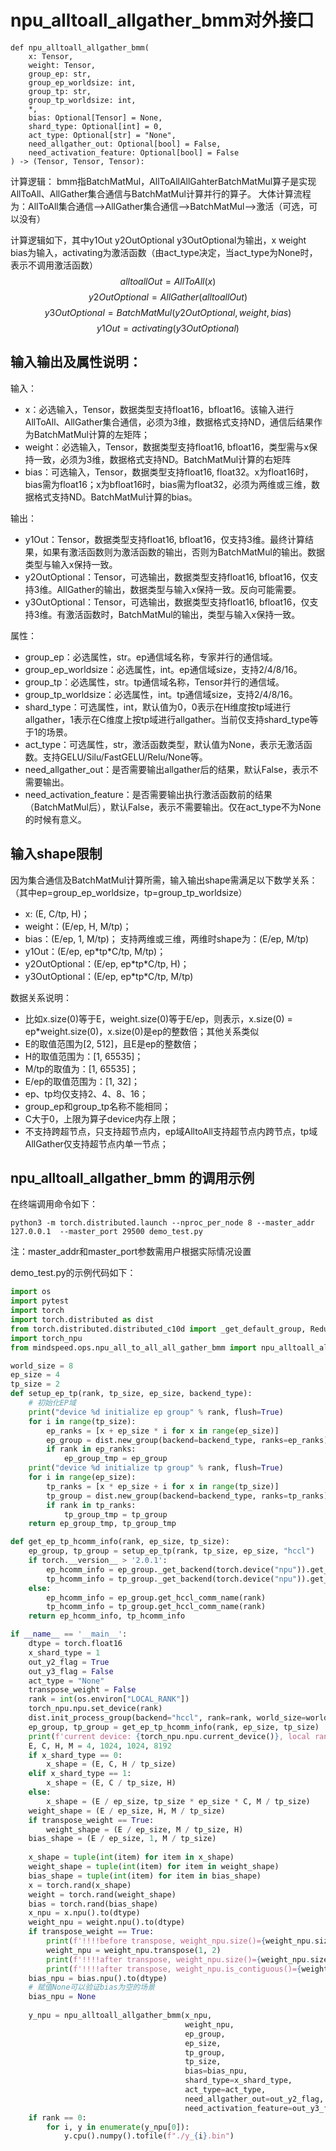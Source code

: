# npu_alltoall_allgather_bmm对外接口
```
def npu_alltoall_allgather_bmm(
    x: Tensor,
    weight: Tensor,
    group_ep: str,
    group_ep_worldsize: int,
    group_tp: str,
    group_tp_worldsize: int,
    *,
    bias: Optional[Tensor] = None,
    shard_type: Optional[int] = 0,
    act_type: Optional[str] = "None",
    need_allgather_out: Optional[bool] = False,
    need_activation_feature: Optional[bool] = False
) -> (Tensor, Tensor, Tensor):

```

计算逻辑：
bmm指BatchMatMul，AllToAllAllGahterBatchMatMul算子是实现AllToAll、AllGather集合通信与BatchMatMul计算并行的算子。
大体计算流程为：AllToAll集合通信-->AllGather集合通信-->BatchMatMul-->激活（可选，可以没有）

计算逻辑如下，其中y1Out y2OutOptional y3OutOptional为输出，x weight bias为输入，activating为激活函数（由act_type决定，当act_type为None时，表示不调用激活函数）
$$
 alltoallOut = AllToAll(x)
$$
$$
 y2OutOptional = AllGather(alltoallOut)
$$
$$
 y3OutOptional = BatchMatMul(y2OutOptional, weight, bias)
$$
$$
 y1Out = activating(y3OutOptional)
$$

## 输入输出及属性说明：
输入：
- x：必选输入，Tensor，数据类型支持float16，bfloat16。该输入进行AllToAll、AllGather集合通信，必须为3维，数据格式支持ND，通信后结果作为BatchMatMul计算的左矩阵；
- weight：必选输入，Tensor，数据类型支持float16, bfloat16，类型需与x保持一致，必须为3维，数据格式支持ND。BatchMatMul计算的右矩阵
- bias：可选输入，Tensor，数据类型支持float16, float32。x为float16时，bias需为float16；x为bfloat16时，bias需为float32，必须为两维或三维，数据格式支持ND。BatchMatMul计算的bias。

输出：
- y1Out：Tensor，数据类型支持float16, bfloat16，仅支持3维。最终计算结果，如果有激活函数则为激活函数的输出，否则为BatchMatMul的输出。数据类型与输入x保持一致。
- y2OutOptional：Tensor，可选输出，数据类型支持float16, bfloat16，仅支持3维。AllGather的输出，数据类型与输入x保持一致。反向可能需要。
- y3OutOptional：Tensor，可选输出，数据类型支持float16, bfloat16，仅支持3维。有激活函数时，BatchMatMul的输出，类型与输入x保持一致。

属性：
- group_ep：必选属性，str。ep通信域名称，专家并行的通信域。
- group_ep_worldsize：必选属性，int。ep通信域size，支持2/4/8/16。
- group_tp：必选属性，str。tp通信域名称，Tensor并行的通信域。
- group_tp_worldsize：必选属性，int。tp通信域size，支持2/4/8/16。
- shard_type：可选属性，int，默认值为0，0表示在H维度按tp域进行allgather，1表示在C维度上按tp域进行allgather。当前仅支持shard_type等于1的场景。
- act_type：可选属性，str，激活函数类型，默认值为None，表示无激活函数。支持GELU/Silu/FastGELU/Relu/None等。
- need_allgather_out：是否需要输出allgather后的结果，默认False，表示不需要输出。
- need_activation_feature：是否需要输出执行激活函数前的结果（BatchMatMul后），默认False，表示不需要输出。仅在act_type不为None的时候有意义。


## 输入shape限制
因为集合通信及BatchMatMul计算所需，输入输出shape需满足以下数学关系：（其中ep=group_ep_worldsize，tp=group_tp_worldsize）
- x: (E, C/tp, H)；
- weight：(E/ep, H, M/tp)；
- bias：(E/ep, 1, M/tp)；  支持两维或三维，两维时shape为：(E/ep, M/tp)
- y1Out：(E/ep, ep\*tp\*C/tp, M/tp)；
- y2OutOptional：(E/ep, ep\*tp\*C/tp, H)；
- y3OutOptional：(E/ep, ep\*tp\*C/tp, M/tp)

数据关系说明：
- 比如x.size(0)等于E，weight.size(0)等于E/ep，则表示，x.size(0) = ep\*weight.size(0)，x.size(0)是ep的整数倍；其他关系类似
- E的取值范围为[2, 512]，且E是ep的整数倍；
- H的取值范围为：[1, 65535]；
- M/tp的取值为：[1, 65535]；
- E/ep的取值范围为：[1, 32]；
- ep、tp均仅支持2、4、8、16；
- group_ep和group_tp名称不能相同；
- C大于0，上限为算子device内存上限；
- 不支持跨超节点，只支持超节点内，ep域AlltoAll支持超节点内跨节点，tp域AllGather仅支持超节点内单一节点；

## npu_alltoall_allgather_bmm 的调用示例
在终端调用命令如下：
```
python3 -m torch.distributed.launch --nproc_per_node 8 --master_addr 127.0.0.1  --master_port 29500 demo_test.py
```
注：master_addr和master_port参数需用户根据实际情况设置

demo_test.py的示例代码如下：
```python
import os
import pytest
import torch
import torch.distributed as dist
from torch.distributed.distributed_c10d import _get_default_group, ReduceOp
import torch_npu
from mindspeed.ops.npu_all_to_all_all_gather_bmm import npu_alltoall_allgather_bmm

world_size = 8
ep_size = 4
tp_size = 2
def setup_ep_tp(rank, tp_size, ep_size, backend_type):
    # 初始化EP域
    print("device %d initialize ep group" % rank, flush=True)
    for i in range(tp_size):
        ep_ranks = [x + ep_size * i for x in range(ep_size)]
        ep_group = dist.new_group(backend=backend_type, ranks=ep_ranks)
        if rank in ep_ranks:
            ep_group_tmp = ep_group
    print("device %d initialize tp group" % rank, flush=True)
    for i in range(ep_size):
        tp_ranks = [x * ep_size + i for x in range(tp_size)]
        tp_group = dist.new_group(backend=backend_type, ranks=tp_ranks)
        if rank in tp_ranks:
            tp_group_tmp = tp_group
    return ep_group_tmp, tp_group_tmp

def get_ep_tp_hcomm_info(rank, ep_size, tp_size):
    ep_group, tp_group = setup_ep_tp(rank, tp_size, ep_size, "hccl")
    if torch.__version__ > '2.0.1':
        ep_hcomm_info = ep_group._get_backend(torch.device("npu")).get_hccl_comm_name(rank)
        tp_hcomm_info = tp_group._get_backend(torch.device("npu")).get_hccl_comm_name(rank)
    else:
        ep_hcomm_info = ep_group.get_hccl_comm_name(rank)
        tp_hcomm_info = tp_group.get_hccl_comm_name(rank)
    return ep_hcomm_info, tp_hcomm_info

if __name__ == '__main__':
    dtype = torch.float16
    x_shard_type = 1
    out_y2_flag = True
    out_y3_flag = False
    act_type = "None"
    transpose_weight = False
    rank = int(os.environ["LOCAL_RANK"])
    torch_npu.npu.set_device(rank)
    dist.init_process_group(backend="hccl", rank=rank, world_size=world_size)
    ep_group, tp_group = get_ep_tp_hcomm_info(rank, ep_size, tp_size)
    print(f'current device: {torch_npu.npu.current_device()}, local rank = {rank}, hcomm_info = {ep_group}, {tp_group}')
    E, C, H, M = 4, 1024, 1024, 8192
    if x_shard_type == 0:
        x_shape = (E, C, H / tp_size)
    elif x_shard_type == 1:
        x_shape = (E, C / tp_size, H)
    else:
        x_shape = (E / ep_size, tp_size * ep_size * C, M / tp_size)
    weight_shape = (E / ep_size, H, M / tp_size)
    if transpose_weight == True:
        weight_shape = (E / ep_size, M / tp_size, H)
    bias_shape = (E / ep_size, 1, M / tp_size)
    
    x_shape = tuple(int(item) for item in x_shape)
    weight_shape = tuple(int(item) for item in weight_shape)
    bias_shape = tuple(int(item) for item in bias_shape)
    x = torch.rand(x_shape)
    weight = torch.rand(weight_shape)
    bias = torch.rand(bias_shape)
    x_npu = x.npu().to(dtype)
    weight_npu = weight.npu().to(dtype)
    if transpose_weight == True:
        print(f'!!!!before transpose, weight_npu.size()={weight_npu.size()}')
        weight_npu = weight_npu.transpose(1, 2)
        print(f'!!!!after transpose, weight_npu.size()={weight_npu.size()}')
        print(f'!!!!after transpose, weight_npu.is_contiguous()={weight_npu.is_contiguous()}')
    bias_npu = bias.npu().to(dtype)
    # 赋值None可以验证bias为空的场景
    bias_npu = None
    
    y_npu = npu_alltoall_allgather_bmm(x_npu,
                                       weight_npu,
                                       ep_group,
                                       ep_size,
                                       tp_group,
                                       tp_size,
                                       bias=bias_npu,
                                       shard_type=x_shard_type,
                                       act_type=act_type,
                                       need_allgather_out=out_y2_flag,
                                       need_activation_feature=out_y3_flag)
    if rank == 0:
        for i, y in enumerate(y_npu[0]):
            y.cpu().numpy().tofile(f"./y_{i}.bin")

```

